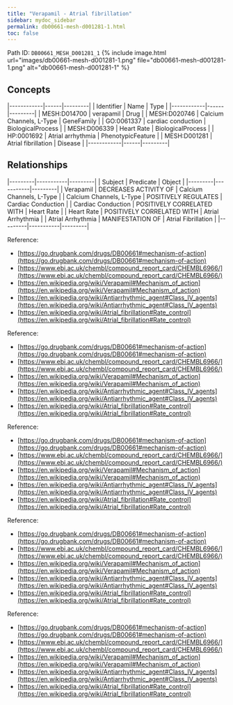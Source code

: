 ```yaml
---
title: "Verapamil - Atrial fibrillation"
sidebar: mydoc_sidebar
permalink: db00661-mesh-d001281-1.html
toc: false 
---
```



Path ID: `DB00661_MESH_D001281_1`
{% include image.html url="images/db00661-mesh-d001281-1.png" file="db00661-mesh-d001281-1.png" alt="db00661-mesh-d001281-1" %}

## Concepts

|------------|------|---------|
| Identifier | Name | Type    |
|------------|------|---------|
| MESH:D014700 | verapamil | Drug |
| MESH:D020746 | Calcium Channels, L-Type | GeneFamily |
| GO:0061337 | cardiac conduction | BiologicalProcess |
| MESH:D006339 | Heart Rate | BiologicalProcess |
| HP:0001692 | Atrial arrhythmia | PhenotypicFeature |
| MESH:D001281 | Atrial fibrillation | Disease |
|------------|------|---------|

## Relationships

|---------|-----------|---------|
| Subject | Predicate | Object  |
|---------|-----------|---------|
| Verapamil | DECREASES ACTIVITY OF | Calcium Channels, L-Type |
| Calcium Channels, L-Type | POSITIVELY REGULATES | Cardiac Conduction |
| Cardiac Conduction | POSITIVELY CORRELATED WITH | Heart Rate |
| Heart Rate | POSITIVELY CORRELATED WITH | Atrial Arrhythmia |
| Atrial Arrhythmia | MANIFESTATION OF | Atrial Fibrillation |
|---------|-----------|---------|

Reference: 
  - [https://go.drugbank.com/drugs/DB00661#mechanism-of-action](https://go.drugbank.com/drugs/DB00661#mechanism-of-action)
  - [https://www.ebi.ac.uk/chembl/compound_report_card/CHEMBL6966/](https://www.ebi.ac.uk/chembl/compound_report_card/CHEMBL6966/)
  - [https://en.wikipedia.org/wiki/Verapamil#Mechanism_of_action](https://en.wikipedia.org/wiki/Verapamil#Mechanism_of_action)
  - [https://en.wikipedia.org/wiki/Antiarrhythmic_agent#Class_IV_agents](https://en.wikipedia.org/wiki/Antiarrhythmic_agent#Class_IV_agents)
  - [https://en.wikipedia.org/wiki/Atrial_fibrillation#Rate_control](https://en.wikipedia.org/wiki/Atrial_fibrillation#Rate_control)

Reference: 
  - [https://go.drugbank.com/drugs/DB00661#mechanism-of-action](https://go.drugbank.com/drugs/DB00661#mechanism-of-action)
  - [https://www.ebi.ac.uk/chembl/compound_report_card/CHEMBL6966/](https://www.ebi.ac.uk/chembl/compound_report_card/CHEMBL6966/)
  - [https://en.wikipedia.org/wiki/Verapamil#Mechanism_of_action](https://en.wikipedia.org/wiki/Verapamil#Mechanism_of_action)
  - [https://en.wikipedia.org/wiki/Antiarrhythmic_agent#Class_IV_agents](https://en.wikipedia.org/wiki/Antiarrhythmic_agent#Class_IV_agents)
  - [https://en.wikipedia.org/wiki/Atrial_fibrillation#Rate_control](https://en.wikipedia.org/wiki/Atrial_fibrillation#Rate_control)

Reference: 
  - [https://go.drugbank.com/drugs/DB00661#mechanism-of-action](https://go.drugbank.com/drugs/DB00661#mechanism-of-action)
  - [https://www.ebi.ac.uk/chembl/compound_report_card/CHEMBL6966/](https://www.ebi.ac.uk/chembl/compound_report_card/CHEMBL6966/)
  - [https://en.wikipedia.org/wiki/Verapamil#Mechanism_of_action](https://en.wikipedia.org/wiki/Verapamil#Mechanism_of_action)
  - [https://en.wikipedia.org/wiki/Antiarrhythmic_agent#Class_IV_agents](https://en.wikipedia.org/wiki/Antiarrhythmic_agent#Class_IV_agents)
  - [https://en.wikipedia.org/wiki/Atrial_fibrillation#Rate_control](https://en.wikipedia.org/wiki/Atrial_fibrillation#Rate_control)

Reference: 
  - [https://go.drugbank.com/drugs/DB00661#mechanism-of-action](https://go.drugbank.com/drugs/DB00661#mechanism-of-action)
  - [https://www.ebi.ac.uk/chembl/compound_report_card/CHEMBL6966/](https://www.ebi.ac.uk/chembl/compound_report_card/CHEMBL6966/)
  - [https://en.wikipedia.org/wiki/Verapamil#Mechanism_of_action](https://en.wikipedia.org/wiki/Verapamil#Mechanism_of_action)
  - [https://en.wikipedia.org/wiki/Antiarrhythmic_agent#Class_IV_agents](https://en.wikipedia.org/wiki/Antiarrhythmic_agent#Class_IV_agents)
  - [https://en.wikipedia.org/wiki/Atrial_fibrillation#Rate_control](https://en.wikipedia.org/wiki/Atrial_fibrillation#Rate_control)

Reference: 
  - [https://go.drugbank.com/drugs/DB00661#mechanism-of-action](https://go.drugbank.com/drugs/DB00661#mechanism-of-action)
  - [https://www.ebi.ac.uk/chembl/compound_report_card/CHEMBL6966/](https://www.ebi.ac.uk/chembl/compound_report_card/CHEMBL6966/)
  - [https://en.wikipedia.org/wiki/Verapamil#Mechanism_of_action](https://en.wikipedia.org/wiki/Verapamil#Mechanism_of_action)
  - [https://en.wikipedia.org/wiki/Antiarrhythmic_agent#Class_IV_agents](https://en.wikipedia.org/wiki/Antiarrhythmic_agent#Class_IV_agents)
  - [https://en.wikipedia.org/wiki/Atrial_fibrillation#Rate_control](https://en.wikipedia.org/wiki/Atrial_fibrillation#Rate_control)
